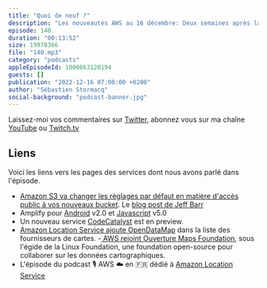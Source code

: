 ```yaml
---
title: "Quoi de neuf ?"
description: "Les nouveautés AWS au 16 décembre: Deux semaines après la conférence AWS re:Invent, on a tendance à penser que le rythme des nouveautés AWS va ralentir quelques semaines, mais ce n'est pas le cas. Parmis les 97 annonces des 15 derniers jours, j'ai retenu pour vous des nouveautés sur Amplify, un nouveau service pour aider les développeurs à gérer l'emsemble des services connexes à leur code. Il va y avoir des changements sur Amazon S3, on vous previent 3 mois avant pour vous permettre d'ajuster vos applications si necessaire, et puis on parlera cartographie avec des nouveautés côté Amazon Location Service et des cartes en open-source."
episode: 140
duration: "00:13:52"
size: 19978366
file: "140.mp3"
category: "podcasts"
appleEpisodeId: 1000663120194
guests: []
publication: "2022-12-16 07:00:00 +0200"
author: "Sébastien Stormacq"
social-background: "podcast-banner.jpg"
---
```


Laissez-moi vos commentaires sur [Twitter](https://twitter.com/sebsto), abonnez vous sur ma chaîne [YouTube](https://www.youtube.com/sebsto) ou [Twitch.tv](https://www.twitch.tv/sebAWS)

## Liens

Voici les liens vers les pages des services dont nous avons parlé dans l'épisode.

- [Amazon S3 va changer les règlages par défaut en matière d'accès public à vos nouveaux bucket](https://aws.amazon.com/about-aws/whats-new/2022/12/amazon-s3-automatically-enable-block-public-access-disable-access-control-lists-buckets-april-2023/). Le [blog post de Jeff Barr](https://aws.amazon.com/blogs/aws/heads-up-amazon-s3-security-changes-are-coming-in-april-of-2023/)
- Amplify pour [Android](https://aws-blogs-prod.amazon.com/mobile/aws-amplify-library-announces-v2-0-amplify-library-for-android/) v2.0 et [Javascript](https://aws.amazon.com/blogs/mobile/announcing-aws-amplify-javascript-library-version-5/) v5.0
- Un nouveau service [CodeCatalyst](https://aws.amazon.com/blogs/aws/announcing-amazon-codecatalyst-preview-a-unified-software-development-service/) est en preview.
- [Amazon Location Service ajoute OpenDataMap](https://aws.amazon.com/about-aws/whats-new/2022/12/amazon-location-service-open-data-maps-preview/) dans la liste des fournisseurs de cartes.
-[ AWS rejoint Ouverture Maps Foundation](https://overturemaps.org/), sous l'égide de la Linux Foundation, une foundation open-source pour collaborer sur les données cartographiques.
- L'épisode du podcast 🎙 AWS ☁️ en 🇫🇷 dédié à [Amazon Location Service](https://stormacq.com/podcasts/episode_069/index.html)


